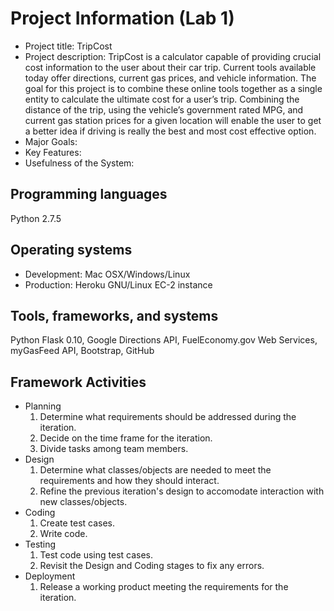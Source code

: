 # Project Information (Lab 1)

-   Project title: TripCost
-   Project description: TripCost is a calculator capable of providing
    crucial cost information to the user about their car trip. Current
    tools available today offer directions, current gas prices, and
    vehicle information. The goal for this project is to combine these
    online tools together as a single entity to calculate the ultimate
    cost for a user’s trip. Combining the distance of the trip, using
    the vehicle’s government rated MPG, and current gas station prices
    for a given location will enable the user to get a better idea if
    driving is really the best and most cost effective option.
-   Major Goals:
-   Key Features:
-   Usefulness of the System:

## Programming languages

Python 2.7.5

## Operating systems

- Development: Mac OSX/Windows/Linux
- Production: Heroku GNU/Linux EC-2 instance

## Tools, frameworks, and systems

Python Flask 0.10, Google Directions
API, FuelEconomy.gov Web Services, myGasFeed API, Bootstrap, GitHub

## Framework Activities

- Planning
  1. Determine what requirements should be addressed during the
     iteration.
  2. Decide on the time frame for the iteration.
  3. Divide tasks among team members.
- Design
  1. Determine what classes/objects are needed to meet the
     requirements and how they should interact.
  2. Refine the previous iteration's design to accomodate interaction
     with new classes/objects.
- Coding
  1. Create test cases.
  2. Write code.
- Testing
  1. Test code using test cases.
  2. Revisit the Design and Coding stages to fix any errors. 
- Deployment
  1. Release a working product meeting the requirements for the
     iteration.